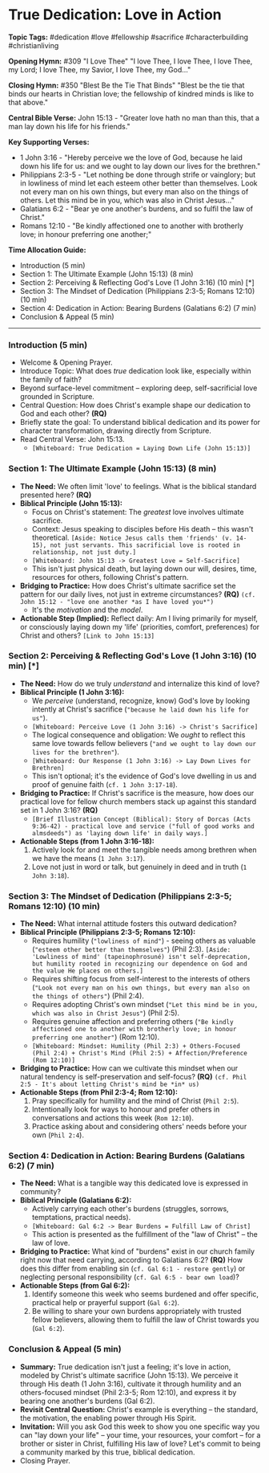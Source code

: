 # True Dedication: Love in Action

**Topic Tags:** #dedication #love #fellowship #sacrifice #characterbuilding #christianliving

**Opening Hymn:** #309 "I Love Thee"
"I love Thee, I love Thee, I love Thee, my Lord; I love Thee, my Savior, I love Thee, my God..."

**Closing Hymn:** #350 "Blest Be the Tie That Binds"
"Blest be the tie that binds our hearts in Christian love; the fellowship of kindred minds is like to that above."

**Central Bible Verse:** John 15:13 - "Greater love hath no man than this, that a man lay down his life for his friends."

**Key Supporting Verses:**
*   1 John 3:16 - "Hereby perceive we the love of God, because he laid down his life for us: and we ought to lay down our lives for the brethren."
*   Philippians 2:3-5 - "Let nothing be done through strife or vainglory; but in lowliness of mind let each esteem other better than themselves. Look not every man on his own things, but every man also on the things of others. Let this mind be in you, which was also in Christ Jesus..."
*   Galatians 6:2 - "Bear ye one another's burdens, and so fulfil the law of Christ."
*   Romans 12:10 - "Be kindly affectioned one to another with brotherly love; in honour preferring one another;"

**Time Allocation Guide:**
- Introduction (5 min)
- Section 1: The Ultimate Example (John 15:13) (8 min)
- Section 2: Perceiving & Reflecting God's Love (1 John 3:16) (10 min) [*]
- Section 3: The Mindset of Dedication (Philippians 2:3-5; Romans 12:10) (10 min)
- Section 4: Dedication in Action: Bearing Burdens (Galatians 6:2) (7 min)
- Conclusion & Appeal (5 min)

---

### Introduction (5 min)
-   Welcome & Opening Prayer.
-   Introduce Topic: What does *true* dedication look like, especially within the family of faith?
-   Beyond surface-level commitment – exploring deep, self-sacrificial love grounded in Scripture.
-   Central Question: How does Christ's example shape our dedication to God and each other? **(RQ)**
-   Briefly state the goal: To understand biblical dedication and its power for character transformation, drawing directly from Scripture.
-   Read Central Verse: John 15:13.
    -   `[Whiteboard: True Dedication = Laying Down Life (John 15:13)]`

### Section 1: The Ultimate Example (John 15:13) (8 min)
-   **The Need:** We often limit 'love' to feelings. What is the biblical standard presented here? **(RQ)**
-   **Biblical Principle (John 15:13):**
    -   Focus on Christ's statement: The *greatest* love involves ultimate sacrifice.
    -   Context: Jesus speaking to disciples before His death – this wasn't theoretical. `[Aside: Notice Jesus calls them 'friends' (v. 14-15), not just servants. This sacrificial love is rooted in relationship, not just duty.]`
    -   `[Whiteboard: John 15:13 -> Greatest Love = Self-Sacrifice]`
    -   This isn't just physical death, but laying down our will, desires, time, resources for others, following Christ's pattern.
-   **Bridging to Practice:** How does Christ's ultimate sacrifice set the pattern for our daily lives, not just in extreme circumstances? **(RQ)** `(cf. John 15:12 - "love one another *as I have loved you*")`
    -   It's the *motivation* and the *model*.
-   **Actionable Step (Implied):** Reflect daily: Am I living primarily for myself, or consciously laying down my 'life' (priorities, comfort, preferences) for Christ and others? `[Link to John 15:13]`

### Section 2: Perceiving & Reflecting God's Love (1 John 3:16) (10 min) [*]
-   **The Need:** How do we truly *understand* and internalize this kind of love?
-   **Biblical Principle (1 John 3:16):**
    -   We *perceive* (understand, recognize, know) God's love by looking intently at Christ's sacrifice (`"because he laid down his life for us"`).
    -   `[Whiteboard: Perceive Love (1 John 3:16) -> Christ's Sacrifice]`
    -   The logical consequence and obligation: We *ought* to reflect this same love towards fellow believers (`"and we ought to lay down our lives for the brethren"`).
    -   `[Whiteboard: Our Response (1 John 3:16) -> Lay Down Lives for Brethren]`
    -   This isn't optional; it's the evidence of God's love dwelling in us and proof of genuine faith (`cf. 1 John 3:17-18`).
-   **Bridging to Practice:** If Christ's sacrifice is the measure, how does our practical love for fellow church members stack up against this standard set in 1 John 3:16? **(RQ)**
    -   `[Brief Illustration Concept (Biblical): Story of Dorcas (Acts 9:36-42) - practical love and service ("full of good works and almsdeeds") as 'laying down life' in daily ways.]`
-   **Actionable Steps (from 1 John 3:16-18):**
    1.  Actively look for and meet the tangible needs among brethren when we have the means (`1 John 3:17`).
    2.  Love not just in word or talk, but genuinely in deed and in truth (`1 John 3:18`).

### Section 3: The Mindset of Dedication (Philippians 2:3-5; Romans 12:10) (10 min)
-   **The Need:** What internal attitude fosters this outward dedication?
-   **Biblical Principle (Philippians 2:3-5; Romans 12:10):**
    -   Requires humility (`"lowliness of mind"`) - seeing others as valuable (`"esteem other better than themselves"`) (Phil 2:3). `[Aside: 'Lowliness of mind' (tapeinophrosuné) isn't self-deprecation, but humility rooted in recognizing our dependence on God and the value He places on others.]`
    -   Requires shifting focus from self-interest to the interests of others (`"Look not every man on his own things, but every man also on the things of others"`) (Phil 2:4).
    -   Requires adopting Christ's own mindset (`"Let this mind be in you, which was also in Christ Jesus"`) (Phil 2:5).
    -   Requires genuine affection and preferring others (`"Be kindly affectioned one to another with brotherly love; in honour preferring one another"`) (Rom 12:10).
    -   `[Whiteboard: Mindset: Humility (Phil 2:3) + Others-Focused (Phil 2:4) + Christ's Mind (Phil 2:5) + Affection/Preference (Rom 12:10)]`
-   **Bridging to Practice:** How can we cultivate this mindset when our natural tendency is self-preservation and self-focus? **(RQ)** `(cf. Phil 2:5 - It's about letting Christ's mind be *in* us)`
-   **Actionable Steps (from Phil 2:3-4; Rom 12:10):**
    1.  Pray specifically for humility and the mind of Christ (`Phil 2:5`).
    2.  Intentionally look for ways to honour and prefer others in conversations and actions this week (`Rom 12:10`).
    3.  Practice asking about and considering others' needs before your own (`Phil 2:4`).

### Section 4: Dedication in Action: Bearing Burdens (Galatians 6:2) (7 min)
-   **The Need:** What is a tangible way this dedicated love is expressed in community?
-   **Biblical Principle (Galatians 6:2):**
    -   Actively carrying each other's burdens (struggles, sorrows, temptations, practical needs).
    -   `[Whiteboard: Gal 6:2 -> Bear Burdens = Fulfill Law of Christ]`
    -   This action is presented as the fulfillment of the "law of Christ" – the law of love.
-   **Bridging to Practice:** What kind of "burdens" exist in our church family right now that need carrying, according to Galatians 6:2? **(RQ)** How does this differ from enabling sin (`cf. Gal 6:1 - restore gently`) or neglecting personal responsibility (`cf. Gal 6:5 - bear own load`)?
-   **Actionable Steps (from Gal 6:2):**
    1.  Identify someone this week who seems burdened and offer specific, practical help or prayerful support (`Gal 6:2`).
    2.  Be willing to share your own burdens appropriately with trusted fellow believers, allowing them to fulfill the law of Christ towards you (`Gal 6:2`).

### Conclusion & Appeal (5 min)
-   **Summary:** True dedication isn't just a feeling; it's love in action, modeled by Christ's ultimate sacrifice (John 15:13). We perceive it through His death (1 John 3:16), cultivate it through humility and an others-focused mindset (Phil 2:3-5; Rom 12:10), and express it by bearing one another's burdens (Gal 6:2).
-   **Revisit Central Question:** Christ's example is everything – the standard, the motivation, the enabling power through His Spirit.
-   **Invitation:** Will you ask God this week to show you one specific way you can "lay down your life" – your time, your resources, your comfort – for a brother or sister in Christ, fulfilling His law of love? Let's commit to being a community marked by this true, biblical dedication.
-   Closing Prayer.